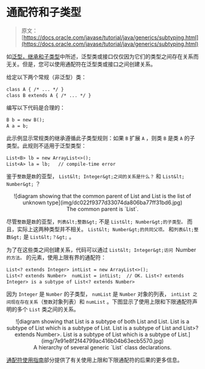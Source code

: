 # 通配符和子类型

> 原文： [https://docs.oracle.com/javase/tutorial/java/generics/subtyping.html](https://docs.oracle.com/javase/tutorial/java/generics/subtyping.html)

如[泛型，继承和子类型](inheritance.html)中所述，泛型类或接口仅仅因为它们的类型之间存在关系而无关。但是，您可以使用通配符在泛型类或接口之间创建关系。

给定以下两个常规（非泛型）类：

```
class A { /* ... */ }
class B extends A { /* ... */ }

```

编写以下代码是合理的：

```
B b = new B();
A a = b;

```

此示例显示常规类的继承遵循此子类型规则：如果 `B` 扩展 `A` ，则类 `B` 是类 `A` 的子类型。此规则不适用于泛型类型：

```
List<B> lb = new ArrayList<>();
List<A> la = lb;   // compile-time error

```

鉴于`整数`是`数`的亚型， `List&lt; Integer&gt;之间的关系是什么？` 和 `List&lt; Number&gt;` ？

<center>![diagram showing that the common parent of List<Number> and List<Integer> is the list of unknown type](img/dc022f9377d33074da806ba77ff31bd6.jpg)</center>

<center>The common parent is `List<?>`.</center>

尽管`整数`是`数`的亚型，`列表&lt;整数&gt;` 不是 `List&lt; Number&gt;的子类型。` 而且，实际上这两种类型并不相关。 `List&lt; Number&gt;的共同父项。` 和`列表&lt;整数&gt;` 是 `List&lt;？&gt;` 。

为了在这些类之间创建关系，代码可以通过 `List&lt; Integer&gt;访问 `Number` 的方法。` 的元素，使用上限有界的通配符：

```
List<? extends Integer> intList = new ArrayList<>();
List<? extends Number>  numList = intList;  // OK. List<? extends Integer> is a subtype of List<? extends Number>

```

因为 `Integer` 是 `Number` 的子类型， `numList` 是 `Number` 对象的列表， `intList 之间现在存在关系`（`整数`对象列表）和 `numList` 。下图显示了使用上限和下限通配符声明的多个 `List` 类之间的关系。

<center>![diagram showing that List<Integer> is a subtype of both List<? extends Integer> and List<?super Integer>. List<? extends Integer> is a subtype of List<? extends Number> which is a subtype of List<?>. List<Number> is a subtype of List<? super Number> and List>? extends Number>. List<? super Number> is a subtype of List<? super Integer> which is a subtype of List<?>.](img/7e91e8f2f44799ac416b04b63ecb5570.jpg)</center>

<center>A hierarchy of several generic `List` class declarations.</center>

[通配符使用指南](wildcardGuidelines.html)部分提供了有关使用上限和下限通配符的后果的更多信息。